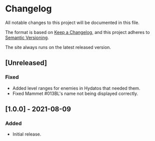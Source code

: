 # Changelog

All notable changes to this project will be documented in this file.

The format is based on [Keep a Changelog](https://keepachangelog.com/en/1.0.0/),
and this project adheres to [Semantic Versioning](https://semver.org/spec/v2.0.0.html).

The site always runs on the latest released version.

## [Unreleased]

### Fixed

- Added level ranges for enemies in Hydatos that needed them.
- Fixed Mammet #013BL's name not being displayed correctly.

## [1.0.0] - 2021-08-09

### Added

- Initial release.
